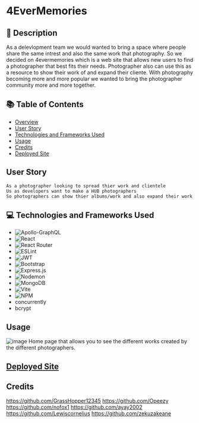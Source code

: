 # 4EverMemories
## 📜 Description 
As a delevlopment team we would wanted to bring a space where people share the same intrest and also the same work that photography. So we decided on 4evermemories which is a web site that allows new users to find a photographer that best fits their needs. Photographer also can use this as a resource to show their work of and expand their cliente. With photography becoming more and more popular we wanted to bring the photographer community more and more together. 
## 📚 Table of Contents 
- [Overview](#overview)
- [User Story](#user-story)
- [Technologies and Frameworks Used](#technologies-frameworks-used)
- [Usage](#usage)
- [Credits](#Credits)
- [Deployed Site](#deployed-site)

## User Story 
```
As a photographer looking to spread thier work and clientele
Us as developers want to make a HUB photographers
So photographers can show thier albums/work and also expand their work
```
## 💻 Technologies and Frameworks Used 
- ![Apollo-GraphQL](https://img.shields.io/badge/-ApolloGraphQL-311C87?style=for-the-badge&logo=apollo-graphql)
- ![React](https://img.shields.io/badge/react-%2320232a.svg?style=for-the-badge&logo=react&logoColor=%2361DAFB)
- ![React Router](https://img.shields.io/badge/React_Router-CA4245?style=for-the-badge&logo=react-router&logoColor=white)
- ![ESLint](https://img.shields.io/badge/ESLint-4B3263?style=for-the-badge&logo=eslint&logoColor=white)
- ![JWT](https://img.shields.io/badge/JWT-black?style=for-the-badge&logo=JSON%20web%20tokens)
- ![Bootstrap](https://img.shields.io/badge/bootstrap-%238511FA.svg?style=for-the-badge&logo=bootstrap&logoColor=white)
- ![Express.js](https://img.shields.io/badge/express.js-%23404d59.svg?style=for-the-badge&logo=express&logoColor=%2361DAFB)
- ![Nodemon](https://img.shields.io/badge/NODEMON-%23323330.svg?style=for-the-badge&logo=nodemon&logoColor=%BBDEAD)
- ![MongoDB](https://img.shields.io/badge/MongoDB-%234ea94b.svg?style=for-the-badge&logo=mongodb&logoColor=white)
- ![Vite](https://img.shields.io/badge/vite-%23646CFF.svg?style=for-the-badge&logo=vite&logoColor=white)
- ![NPM](https://img.shields.io/badge/NPM-%23CB3837.svg?style=for-the-badge&logo=npm&logoColor=white)
- concurrently
- bcrypt


## Usage
![image](https://github.com/ayay2002/4EverMemories/assets/136627240/139031b9-eabf-4488-ad20-13e2951b2307)
Home page that allows you to see the different works created by the different photographers.
## [Deployed Site](https://four-ever-memories-470b35e4d6b3.herokuapp.com/)

## Credits 
https://github.com/GrassHopper12345
https://github.com/Opeezy
https://github.com/nofox1
https://github.com/ayay2002
https://github.com/Lewiscornelius
https://github.com/zekuzakeane
